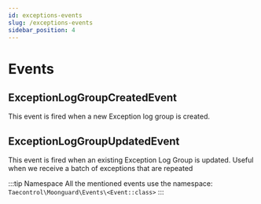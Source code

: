 ```yaml
---
id: exceptions-events
slug: /exceptions-events
sidebar_position: 4
---
```


# Events

## ExceptionLogGroupCreatedEvent

This event is fired when a new Exception log group is created.

## ExceptionLogGroupUpdatedEvent

This event is fired when an existing Exception Log Group is updated. Useful when we receive a batch of exceptions that are repeated

:::tip Namespace
All the mentioned events use the namespace: `Taecontrol\Moonguard\Events\<Event::class>`
:::
